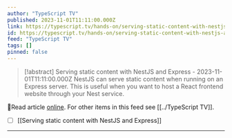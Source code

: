 ```yaml
---
author: "TypeScript TV"
published: 2023-11-01T11:11:00.000Z
link: https://typescript.tv/hands-on/serving-static-content-with-nestjs-and-express/
id: https://typescript.tv/hands-on/serving-static-content-with-nestjs-and-express/
feed: "TypeScript TV"
tags: []
pinned: false
---
```

> [!abstract] Serving static content with NestJS and Express - 2023-11-01T11:11:00.000Z
> NestJS can serve static content when running on an Express server. This is useful when you want to host a React frontend website through your Nest service.

🔗Read article [online](https://typescript.tv/hands-on/serving-static-content-with-nestjs-and-express/). For other items in this feed see [[../TypeScript TV]].

- [ ] [[Serving static content with NestJS and Express]]
- - -

